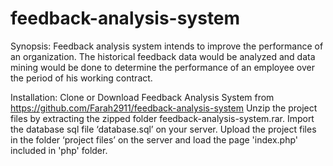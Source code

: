# feedback-analysis-system

Synopsis:
Feedback analysis system intends to improve the performance of an organization. The historical feedback data would be analyzed and data mining 
would be done to determine the performance of an employee over the period of his working contract.

Installation:
Clone or Download Feedback Analysis System from https://github.com/Farah2911/feedback-analysis-system 
Unzip the project files by extracting the zipped folder feedback-analysis-system.rar. 
Import the database sql file ‘database.sql’ on your server. 
Upload the project files in the folder ‘project files’ on the server and load the page 'index.php' included in 'php' folder.


